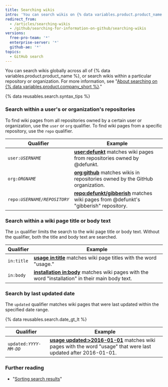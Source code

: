 ```yaml
---
title: Searching wikis
intro: 'You can search wikis on {% data variables.product.product_name %} and narrow the results using these wiki search qualifiers in any combination.'
redirect_from:
  - /articles/searching-wikis
  - /github/searching-for-information-on-github/searching-wikis
versions:
  free-pro-team: '*'
  enterprise-server: '*'
  github-ae: '*'
topics:
  - GitHub search
---
```

You can search wikis globally across all of {% data variables.product.product_name %}, or search wikis within a particular repository or organization. For more information, see "[About searching on {% data variables.product.company_short %}](/articles/about-searching-on-github)."

{% data reusables.search.syntax_tips %}

### Search within a user's or organization's repositories

To find wiki pages from all repositories owned by a certain user or organization, use the `user` or `org` qualifier. To find wiki pages from a specific repository, use the `repo` qualifier.

| Qualifier        | Example
| ------------- | -------------
| <code>user:<em>USERNAME</em></code> | [**user:defunkt**](https://github.com/search?q=user%3Adefunkt&type=Wikis) matches wiki pages from repositories owned by @defunkt.
| <code>org:<em>ORGNAME</em></code> | [**org:github**](https://github.com/search?q=org%3Agithub&type=Wikis&utf8=%E2%9C%93) matches wikis in repositories owned by the GitHub organization.
| <code>repo:<em>USERNAME/REPOSITORY</em></code> | [**repo:defunkt/gibberish**](https://github.com/search?q=user%3Adefunkt&type=Wikis) matches wiki pages from @defunkt's "gibberish" repository.

### Search within a wiki page title or body text

The `in` qualifier limits the search to the wiki page title or body text. Without the qualifier, both the title and body text are searched.

| Qualifier        | Example
| ------------- | -------------
| `in:title` | [**usage in:title**](https://github.com/search?q=usage+in%3Atitle&type=Wikis) matches wiki page titles with the word "usage."
| `in:body` | [**installation in:body**](https://github.com/search?q=installation+in%3Abody&type=Wikis) matches wiki pages with the word "installation" in their main body text.

### Search by last updated date

The `updated` qualifier matches wiki pages that were last updated within the specified date range.

{% data reusables.search.date_gt_lt %}

| Qualifier        | Example
| ------------- | -------------
| <code>updated:<em>YYYY-MM-DD</em></code> | [**usage updated:>2016-01-01**](https://github.com/search?q=usage+updated%3A>2016-01-01&type=Wikis) matches wiki pages with the word "usage" that were last updated after 2016-01-01.

### Further reading

- "[Sorting search results](/articles/sorting-search-results/)"
